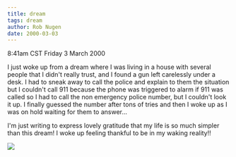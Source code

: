 ```yaml
---
title: dream
tags: dream
author: Rob Nugen
date: 2000-03-03
---
```


<title></title>
<p class=date>8:41am CST Friday 3 March 2000</p>

<div class="dream">
I just woke up from a dream where I was living in a house with
several people that I didn't really trust, and I found a gun left
carelessly under a desk.  I had to sneak away to call the police and
explain to them the situation but I couldn't call 911 because the
phone was triggered to alarm if 911 was called so I had to call the
non emergency police number, but I couldn't look it up.  I finally
guessed the number after tons of tries and then I woke up as I was on
hold waiting for them to answer...
</div>

I'm just writing to express lovely gratitude that my life is so
much simpler than this dream!  I woke up feeling thankful to be in my
waking reality!!

<p><img src='/images/rob/wL-ROB.gif'>

